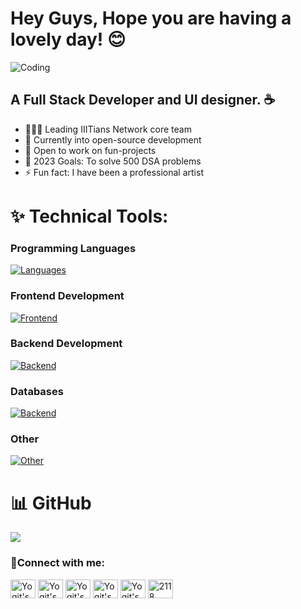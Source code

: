 # Hey Guys, Hope you are having a lovely day! 😊

<img  align="center" alt="Coding" src="https://justpaste.it/img/small/b2a8815f076de410c694851ed24a4cdd.jpg"></img>

## A Full Stack Developer and UI designer. ☕ 

- 👨🏻‍💼 Leading IIITians Network core team
- 🌱 Currently into open-source development
- 👯 Open to work on fun-projects
- 🥅 2023 Goals: To solve 500 DSA problems
- ⚡ Fun fact: I have been a professional artist

# ✨ Technical Tools: 

### Programming Languages
[![Languages](https://skillicons.dev/icons?i=cpp,c,js,py,java)](https://skillicons.dev) <br/>
### Frontend Development
[![Frontend](https://skillicons.dev/icons?i=react,html,css,bootstrap,jquery)](https://skillicons.dev)
### Backend Development
[![Backend](https://skillicons.dev/icons?i=nodejs,express)](https://skillicons.dev)
### Databases
[![Backend](https://skillicons.dev/icons?i=mongodb,mysql)](https://skillicons.dev)
### Other
[![Other](https://skillicons.dev/icons?i=git,github,linux,bash)](https://skillicons.dev)

# 📊 GitHub
![](https://github-readme-streak-stats.herokuapp.com/?user=yogeyyy&theme=vision-friendly-dark&hide_border=false)<br/>


<h3 align="left">🙌Connect with me:</h3>
<p align="left">
<a href="https://twitter.com/yogitnainani" target="blank"><img align="center" src="https://raw.githubusercontent.com/rahuldkjain/github-profile-readme-generator/master/src/images/icons/Social/twitter.svg" alt="Yogit's Twitter" height="30" width="40" /></a>
<a href="https://linkedin.com/in/yogitnainani" target="blank"><img align="center" src="https://raw.githubusercontent.com/rahuldkjain/github-profile-readme-generator/master/src/images/icons/Social/linked-in-alt.svg" alt="Yogit's LinkedIn" height="30" width="40" /></a>
<a href="https://instagram.com/yogitnainani" target="blank"><img align="center" src="https://raw.githubusercontent.com/rahuldkjain/github-profile-readme-generator/master/src/images/icons/Social/instagram.svg" alt="Yogit's Instagram" height="30" width="40" /></a>
<a href="https://codeforces.com/profile/yogitnainani" target="blank"><img align="center" src="https://raw.githubusercontent.com/rahuldkjain/github-profile-readme-generator/master/src/images/icons/Social/codeforces.svg" alt="Yogit's Codeforces" height="30" width="40" /></a>
<a href="https://www.leetcode.com/coffeebarista" target="blank"><img align="center" src="https://raw.githubusercontent.com/rahuldkjain/github-profile-readme-generator/master/src/images/icons/Social/leet-code.svg" alt="Yogit's Leetcode" height="30" width="40" /></a>
<a href="https://discord.gg/2118" target="blank"><img align="center" src="https://raw.githubusercontent.com/rahuldkjain/github-profile-readme-generator/master/src/images/icons/Social/discord.svg" alt="2118" height="30" width="40" /></a>
</p>